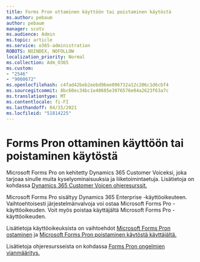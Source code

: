 ```yaml
---
title: Forms Pron ottaminen käyttöön tai poistaminen käytöstä
ms.author: pebaum
author: pebaum
manager: scotv
ms.audience: Admin
ms.topic: article
ms.service: o365-administration
ROBOTS: NOINDEX, NOFOLLOW
localization_priority: Normal
ms.collection: Adm_O365
ms.custom:
- "2546"
- "9000672"
ms.openlocfilehash: c4fad42beb2eebd96ee096732a12c206c1d6cbf4
ms.sourcegitcommit: 8bc60ec34bc1e40685e3976576e04a2623f63a7c
ms.translationtype: MT
ms.contentlocale: fi-FI
ms.lasthandoff: 04/15/2021
ms.locfileid: "51814225"
---
```

# <a name="enable-or-disable-forms-pro"></a>Forms Pron ottaminen käyttöön tai poistaminen käytöstä

Microsoft Forms Pro on kehitetty Dynamics 365 Customer Voiceksi, joka tarjoaa sinulle muita kyselyominaisuuksia ja liiketoimintaetuja. Lisätietoja on kohdassa [Dynamics 365 Customer Voicen ohjeresurssit.](https://go.microsoft.com/fwlink/p/?linkid=2128357)  

Microsoft Forms Pro sisältyy Dynamics 365 Enterprise -käyttöoikeuteen. Vaihtoehtoisesti järjestelmänvalvoja voi ostaa Microsoft Forms Pro -käyttöoikeuden. Voit myös poistaa käyttäjältä Microsoft Forms Pro -käyttöoikeuden.  

Lisätietoja käyttöoikeuksista on vaihtoehdot [Microsoft Forms Pron ostaminen](https://docs.microsoft.com/forms-pro/purchase#purchase-microsoft-forms-pro-for-users-in-a-dynamics-365-tenant) ja [Microsoft Forms Pron poistaminen käytöstä käyttäjältä.](https://docs.microsoft.com/forms-pro/purchase#disable-microsoft-forms-pro-for-a-user-1)
  
Lisätietoja ohjeresursseista on kohdassa [Forms Pron ongelmien vianmääritys.](https://docs.microsoft.com/forms-pro/troubleshoot)